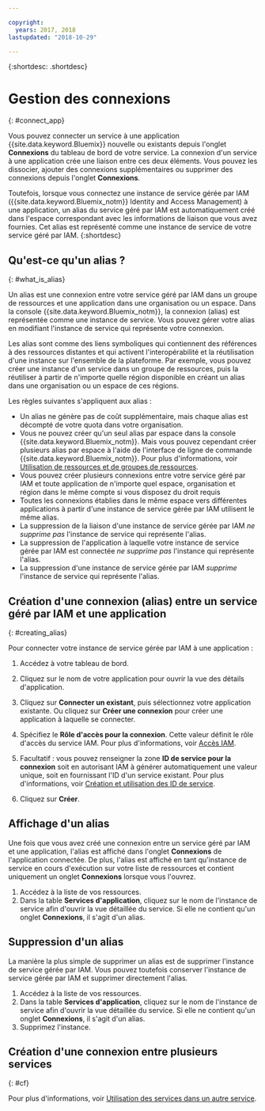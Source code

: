```yaml
---

copyright:
  years: 2017, 2018
lastupdated: "2018-10-29"

---
```


{:shortdesc: .shortdesc}

# Gestion des connexions
{: #connect_app}

Vous pouvez connecter un service à une application {{site.data.keyword.Bluemix}} nouvelle ou existants depuis l'onglet **Connexions** du tableau de bord de votre service. La connexion d'un service à une application crée une liaison entre ces deux éléments. Vous pouvez les dissocier, ajouter des connexions supplémentaires ou supprimer des connexions depuis l'onglet **Connexions**.

Toutefois, lorsque vous connectez une instance de service gérée par IAM ({{site.data.keyword.Bluemix_notm}} Identity and Access Management) à une application, un alias du service géré par IAM est automatiquement créé dans l'espace correspondant avec les informations de liaison que vous avez fournies. Cet alias est représenté comme une instance de service de votre service géré par IAM.
{:shortdesc}

## Qu'est-ce qu'un alias ?
{: #what_is_alias}

Un alias est une connexion entre votre service géré par IAM dans un groupe de ressources et une application dans une organisation ou un espace. Dans la console {{site.data.keyword.Bluemix_notm}}, la connexion (alias) est représentée comme une instance de service. Vous pouvez gérer votre alias en modifiant l'instance de service qui représente votre connexion.

Les alias sont comme des liens symboliques qui contiennent des références à des ressources distantes et qui activent l'interopérabilité et la réutilisation d'une instance sur l'ensemble de la plateforme. Par exemple, vous pouvez créer une instance d'un service dans un groupe de ressources, puis la réutiliser à partir de n'importe quelle région disponible en créant un alias dans une organisation ou un espace de ces régions.

Les règles suivantes s'appliquent aux alias :

* Un alias ne génère pas de coût supplémentaire, mais chaque alias est décompté de votre quota dans votre organisation.
* Vous ne pouvez créer qu'un seul alias par espace dans la console {{site.data.keyword.Bluemix_notm}}. Mais vous pouvez cependant créer plusieurs alias par espace à l'aide de l'interface de ligne de commande {{site.data.keyword.Bluemix_notm}}. Pour plus d'informations, voir [Utilisation de ressources et de groupes de ressources](/docs/cli/reference/ibmcloud/cli_resource_group.html#ibmcloud_commands_resource).
* Vous pouvez créer plusieurs connexions entre votre service géré par IAM et toute application de n'importe quel espace, organisation et région dans le même compte si vous disposez du droit requis
* Toutes les connexions établies dans le même espace vers différentes applications à partir d'une instance de service gérée par IAM utilisent le même alias.
* La suppression de la liaison d'une instance de service gérée par IAM *ne supprime pas* l'instance de service qui représente l'alias.
* La suppression de l'application à laquelle votre instance de service gérée par IAM est connectée *ne supprime pas* l'instance qui représente l'alias.
* La suppression d'une instance de service gérée par IAM *supprime* l'instance de service qui représente l'alias.

## Création d'une connexion (alias) entre un service géré par IAM et une application
{: #creating_alias}

Pour connecter votre instance de service gérée par IAM à une application :

1. Accédez à votre tableau de bord.

2. Cliquez sur le nom de votre application pour ouvrir la vue des détails d'application.

3. Cliquez sur **Connecter un existant**, puis sélectionnez votre application existante. Ou cliquez sur **Créer une connexion** pour créer une application à laquelle se connecter.

4. Spécifiez le **Rôle d'accès pour la connexion**. Cette valeur définit le rôle d'accès du service IAM. Pour plus d'informations, voir [Accès IAM](/docs/iam/users_roles.html#userroles).

5. Facultatif : vous pouvez renseigner la zone **ID de service pour la connexion** soit en autorisant IAM à générer automatiquement une valeur unique, soit en fournissant l'ID d'un service existant. Pour plus d'informations, voir [Création et utilisation des ID de service](/docs/iam/serviceid.html#serviceids).

6. Cliquez sur **Créer**.

## Affichage d'un alias

Une fois que vous avez créé une connexion entre un service géré par IAM et une application, l'alias est affiché dans l'onglet **Connexions** de l'application connectée. De plus, l'alias est affiché en tant qu'instance de service en cours d'exécution sur votre liste de ressources et contient uniquement un onglet **Connexions** lorsque vous l'ouvrez.

1. Accédez à la liste de vos ressources.
2. Dans la table **Services d'application**, cliquez sur le nom de l'instance de service afin d'ouvrir la vue détaillée du service. Si elle ne contient qu'un onglet **Connexions**, il s'agit d'un alias.

## Suppression d'un alias

La manière la plus simple de supprimer un alias est de supprimer l'instance de service gérée par IAM. Vous pouvez toutefois conserver l'instance de service gérée par IAM et supprimer directement l'alias.

1. Accédez à la liste de vos ressources.
2. Dans la table **Services d'application**, cliquez sur le nom de l'instance de service afin d'ouvrir la vue détaillée du service. Si elle ne contient qu'un onglet **Connexions**, il s'agit d'un alias.
3. Supprimez l'instance.

## Création d'une connexion entre plusieurs services
{: #cf}

Pour plus d'informations, voir [Utilisation des services dans un autre service](/docs/resources/s2s.html#s2s_binding).
